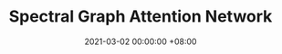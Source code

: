 ---
layout: post
title:  "Spectral Graph Attention Network"
date: 2021-03-02 00:00:00 +08:00
categories: research
authors: "<strong>Heng Chang</strong>, Yu Rong, Tingyang Xu, Wenbing Huang, Somayeh Sojoudi, Junzhou Huang, Wenwu Zhu"
venue: "Under review"
preprint: https://arxiv.org/pdf/2003.07450
---